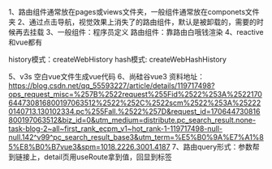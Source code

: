 1、路由组件通常放在pages或views文件夹，一般组件通常放在componets文件夹
2、通过点击导航，视觉效果上消失了的路由组件，默认是被卸载的，需要的时候再去挂载
3、一般组件：程序员定义
路由组件：靠路由白哦钱渲染
4、reactive 和vue都有

history模式：createWebHistory
hash模式: createWebHashHistory

5、v3s 空白vue文件生成vue代码
6、尚硅谷vue3 资料地址：https://blog.csdn.net/qq_55593227/article/details/119717498?ops_request_misc=%257B%2522request%255Fid%2522%253A%2522170644730816800197063512%2522%252C%2522scm%2522%253A%252220140713.130102334.pc%255Fall.%2522%257D&request_id=170644730816800197063512&biz_id=0&utm_medium=distribute.pc_search_result.none-task-blog-2~all~first_rank_ecpm_v1~hot_rank-1-119717498-null-null.142^v99^pc_search_result_base3&utm_term=%E5%B0%9A%E7%A1%85%E8%B0%B7vue3&spm=1018.2226.3001.4187
7、路由query形式：参数帮到链接上，detail页用useRoute拿到值，回显到标签
